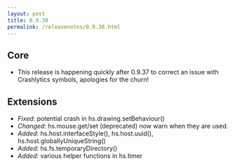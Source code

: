 ```yaml
---
layout: post
title: 0.9.38
permalink: /releasenotes/0.9.38.html
---
```


## Core
 * This release is happening quickly after 0.9.37 to correct an issue with Crashlytics symbols, apologies for the churn!

## Extensions
 * *Fixed*: potential crash in hs.drawing.setBehaviour()
 * *Changed*: hs.mouse.get/set (deprecated) now warn when they are used.
 * *Added*: hs.host.interfaceStyle(), hs.host.uuid(), hs.host.globallyUniqueString()
 * *Added*: hs.fs.temporaryDirectory()
 * *Added*: various helper functions in hs.timer
